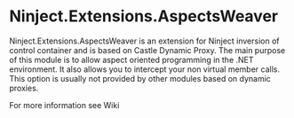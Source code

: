 Ninject.Extensions.AspectsWeaver
=====================

Ninject.Extensions.AspectsWeaver is an extension for Ninject inversion of control container and is based on Castle Dynamic Proxy. The main purpose of this module is to allow aspect oriented programming in the .NET environment. It also allows you to intercept your non virtual member calls. This option is usually not provided by other modules based on dynamic proxies.

For more information see Wiki
